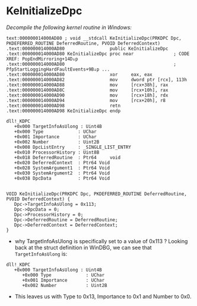 # KeInitializeDpc

_Decompile the following kernel routine in Windows:_

```
text:000000014000AD80 ; void __stdcall KeInitializeDpc(PRKDPC Dpc, PKDEFERRED_ROUTINE DeferredRoutine, PVOID DeferredContext)
.text:000000014000AD80                 public KeInitializeDpc
.text:000000014000AD80 KeInitializeDpc proc near               ; CODE XREF: PopEndMirroring+14D↓p
.text:000000014000AD80                                         ; PfpStartLoggingHardFaultEvents+9B↓p ...
.text:000000014000AD80                 xor     eax, eax
.text:000000014000AD82                 mov     dword ptr [rcx], 113h
.text:000000014000AD88                 mov     [rcx+38h], rax
.text:000000014000AD8C                 mov     [rcx+10h], rax
.text:000000014000AD90                 mov     [rcx+18h], rdx
.text:000000014000AD94                 mov     [rcx+20h], r8
.text:000000014000AD98                 retn
.text:000000014000AD98 KeInitializeDpc endp
```

```
dll!_KDPC
   +0x000 TargetInfoAsUlong : Uint4B
   +0x000 Type             : UChar
   +0x001 Importance       : UChar
   +0x002 Number           : Uint2B
   +0x008 DpcListEntry     : _SINGLE_LIST_ENTRY
   +0x010 ProcessorHistory : Uint8B
   +0x018 DeferredRoutine  : Ptr64     void 
   +0x020 DeferredContext  : Ptr64 Void
   +0x028 SystemArgument1  : Ptr64 Void
   +0x030 SystemArgument2  : Ptr64 Void
   +0x038 DpcData          : Ptr64 Void


VOID KeInitializeDpc(PRKDPC Dpc, PKDEFERRED_ROUTINE DeferredRoutine, PVOID DeferredContext) {
   Dpc->TargetInfoAsUlong = 0x113;
   Dpc->DpcData = 0;
   Dpc->ProcessorHistory = 0;
   Dpc->DeferredRoutine = DeferredRoutine;
   Dpc->DeferredContext = DeferredContext;
}
```

- why TargetInfoAsUlong is specifically set to a value of 0x113 ? Looking back at the struct definition in WinDBG, we can see that `TargetInfoAsUlong` is:
```
dll!_KDPC
   +0x000 TargetInfoAsUlong : Uint4B
      +0x000 Type             : UChar
      +0x001 Importance       : UChar
      +0x002 Number           : Uint2B
```      

- This leaves us with Type to 0x13, Importance to 0x1 and Number to 0x0. 